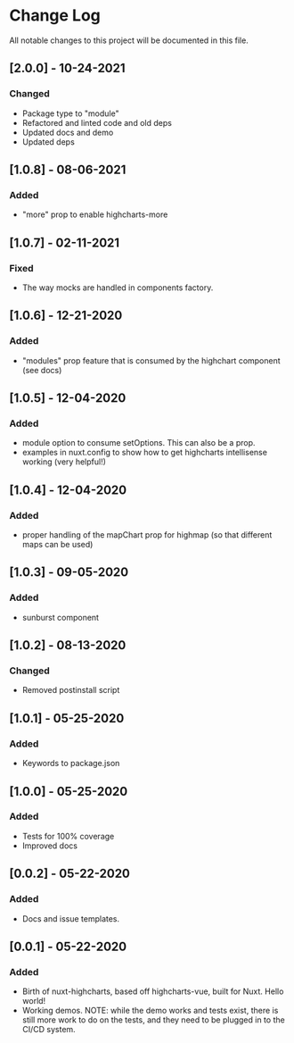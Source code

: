 # Change Log
All notable changes to this project will be documented in this file.

## [2.0.0] - 10-24-2021
### Changed
- Package type to "module"
- Refactored and linted code and old deps
- Updated docs and demo
- Updated deps

## [1.0.8] - 08-06-2021
### Added
- "more" prop to enable highcharts-more

## [1.0.7] - 02-11-2021
### Fixed
- The way mocks are handled in components factory. 

## [1.0.6] - 12-21-2020
### Added
- "modules" prop feature that is consumed by the highchart component (see docs)

## [1.0.5] - 12-04-2020
### Added
- module option to consume setOptions. This can also be a prop.
- examples in nuxt.config to show how to get highcharts intellisense working (very helpful!)

## [1.0.4] - 12-04-2020
### Added
- proper handling of the mapChart prop for highmap (so that different maps can be used)

## [1.0.3] - 09-05-2020
### Added
- sunburst component

## [1.0.2] - 08-13-2020
### Changed
- Removed postinstall script

## [1.0.1] - 05-25-2020
### Added
- Keywords to package.json

## [1.0.0] - 05-25-2020
### Added
- Tests for 100% coverage
- Improved docs

## [0.0.2] - 05-22-2020
### Added
- Docs and issue templates.

## [0.0.1] - 05-22-2020

### Added
- Birth of nuxt-highcharts, based off highcharts-vue, built for Nuxt. Hello world!
- Working demos. NOTE: while the demo works and tests exist, there is still more work to do on the tests, and they need to be plugged in to the CI/CD system. 